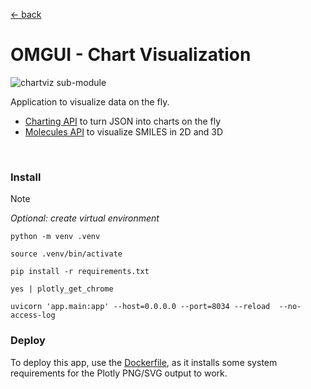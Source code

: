 [&larr; back](../)

# OMGUI - Chart Visualization

![chartviz sub-module](https://img.shields.io/badge/sub--module-omgui.chartviz-yellow)

Application to visualize data on the fly.

-   [Charting API](https://omgui.onrender.com/demo/charts) to turn JSON into charts on the fly
-   [Molecules API](https://omgui.onrender.com/demo) to visualize SMILES in 2D and 3D

<br>

### Install

> [!NOTE]  
> _Optional: create virtual environment_
>
> ```shell
> python -m venv .venv
> ```
>
> ```shell
> source .venv/bin/activate
> ```

```shell
pip install -r requirements.txt
```

```shell
yes | plotly_get_chrome
```

```
uvicorn 'app.main:app' --host=0.0.0.0 --port=8034 --reload  --no-access-log
```

### Deploy

To deploy this app, use the [Dockerfile](Dockerfile), as it installs some system requirements for the Plotly PNG/SVG output to work.
